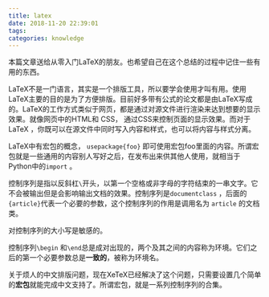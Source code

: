```yaml
---
title: latex
date: 2018-11-20 22:39:01
tags:
categories: knowledge
---
```


本篇文章送给从零入门LaTeX的朋友。也希望自己在这个总结的过程中记住一些有用的东西。

<!--more-->

LaTeX不是一门语言，其实是一个排版工具，所以要学会使用才叫有用。使用LaTeX主要的目的是为了方便排版。目前好多带有公式的论文都是由LaTeX写成的。LaTeX的工作方式类似于网页，都是通过对源文件进行渲染来达到想要的显示效果。就像网页中的HTML和 CSS， 通过CSS来控制页面的显示效果。而对于 LaTeX ，你既可以在源文件中同时写入内容和样式，也可以将内容与样式分离。

LaTeX中有宏包的概念， `usepackage{foo}` 即可使用宏包foo里面的内容。所谓宏包就是一些通用的内容别人写好之后，在发布出来供其他人使用，就相当于Python中的`import` 。

控制序列是指以反斜杠`\`开头，以第一个空格或非字母的字符结束的一串文字。它不会被输出但是会影响输出文档的效果。控制序列是`documentclass` ，后面的`{article}`代表一个必要的参数，这个控制序列的作用是调用名为 `article` 的文档类。

对控制序列的大小写是敏感的。

控制序列`\begin` 和`\end`总是成对出现的，两个及其之间的内容称为环境。它们之后的第一个必要参数总是**一致的**，被称为环境名。

关于烦人的中文排版问题，现在XeTeX已经解决了这个问题，只需要设置几个简单的**宏包**就能完成中文支持了。所谓宏包，就是一系列控制序列的合集。